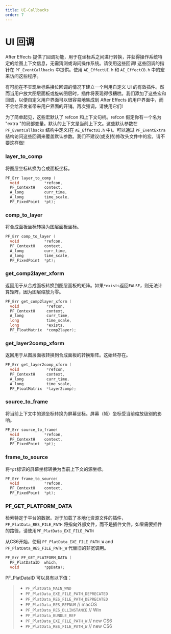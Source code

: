 ```yaml
---
title: UI-Callbacks
order: 7
---
```


# UI 回调

After Effects 提供了回调功能，用于在坐标系之间进行转换，并获得操作系统特定的绘图上下文信息，无需猜测或询问操作系统。请使用这些回调! 这些回调的指针在 `PF_EventCallbacks` 中提供。使用 `AE_EffectUI.h` 和 `AE_EffectCB.h` 中的宏来访问这些程序。

有可能在不实现坐标系换位回调的情况下建立一个利用自定义 UI 的有效插件。然而当用户放大图层面板或旋转图层时，插件将表现得很糟糕。我们添加了这些宏和回调，以便自定义用户界面可以很容易地集成到 After Effects 的用户界面中，而不会给开发者带来用户界面的开销。再次强调，请使用它们!

为了简单起见，这些宏默认了 refcon 和上下文句柄。refcon 假定你有一个名为 "extra "的局部变量。默认的上下文是当前上下文。这些默认参数在 `PF_EventCallbacks` 结构中定义(在 `AE_EffectUI.h` 中)。可以通过 `PF_EventExtra` 结构访问这些回调来覆盖默认参数。我们不建议(或支持)修改头文件中的宏。请不要这样做!

### layer_to_comp

将图层坐标转换为合成面板坐标。

```cpp
PF_Err layer_to_comp (
  void           *refcon,
  PF_ContextH    context,
  A_long         curr_time,
  A_long         time_scale,
  PF_FixedPoint  *pt);
```

### comp_to_layer

将合成面板坐标转换为图层面板坐标。

```cpp
PF_Err comp_to_layer (
  void           *refcon,
  PF_ContextH    context,
  A_long         curr_time,
  A_long         time_scale,
  PF_FixedPoint  *pt);
```

### get_comp2layer_xform

返回用于从合成面板转换到图层面板的矩阵。如果`*exists`返回`FALSE`，则无法计算矩阵，因为图层缩放为零。

```cpp
PF_Err get_comp2layer_xform (
  void            *refcon,
  PF_ContextH     context,
  A_long          curr_time,
  long            time_scale,
  long            *exists,
  PF_FloatMatrix  *comp2layer);
```

### get_layer2comp_xform

返回用于从图层面板转换到合成面板的转换矩阵。这始终存在。

```cpp
PF_Err get_layer2comp_xform (
  void            *refcon,
  PF_ContextH     context,
  A_long          curr_time,
  A_long          time_scale,
  PF_FloatMatrix  *layer2comp);
```

### source_to_frame

将当前上下文中的源坐标转换为屏幕坐标。屏幕（帧）坐标受当前缩放级别的影响。

```cpp
PF_Err source_to_frame(
  void           *refcon,
  PF_ContextH    context,
  PF_FixedPoint  *pt);
```

### frame_to_source

将`*pt`标识的屏幕坐标转换为当前上下文的源坐标。

```cpp
PF_Err frame_to_source(
  void           *refcon,
  PF_ContextH    context,
  PF_FixedPoint  *pt);
```

### PF_GET_PLATFORM_DATA

检索特定于平台的数据。对于加载了本地化资源文件的插件，`PF_PlatData_RES_FILE_PATH` 将指向外部文件，而不是插件文件。如果需要插件的路径，请使用`PF_PlatData_EXE_FILE_PATH`

从CS6开始，使用 `PF_PlatData_EXE_FILE_PATH_W` and `PF_PlatData_RES_FILE_PATH_W` 代替旧的非宽调用。

```cpp
PF_Err PF_GET_PLATFORM_DATA (
  PF_PlatDataID  which,
  void           *ppData);
```

PF_PlatDataID 可以具有以下值：

> - `PF_PlatData_MAIN_WND`
> - `PF_PlatData_EXE_FILE_PATH_DEPRECATED`
> - `PF_PlatData_RES_FILE_PATH_DEPRECATED`
> - `PF_PlatData_RES_REFNUM` // macOS
> - `PF_PlatData_RES_DLLINSTANCE` // Win
> - `PF_PlatData_BUNDLE_REF`
> - `PF_PlatData_EXE_FILE_PATH_W` // new CS6
> - `PF_PlatData_RES_FILE_PATH_W` // new CS6
